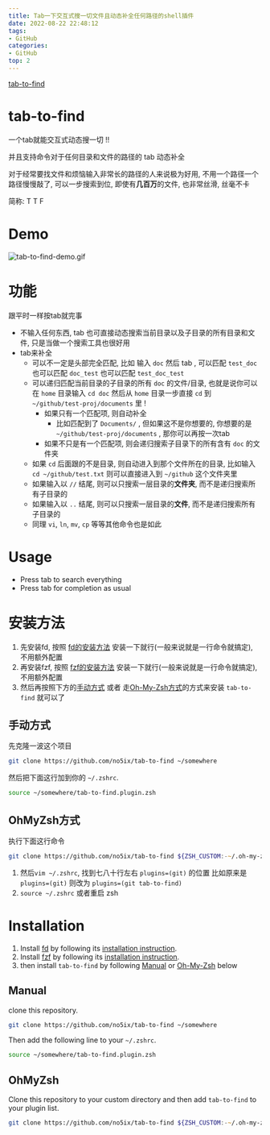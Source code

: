 ```yaml
---
title: Tab一下交互式搜一切文件且动态补全任何路径的shell插件
date: 2022-08-22 22:48:12
tags:
- GitHub
categories:
- GitHub
top: 2
---
```




[<i class="fa fa-fw fa-github fa-2x"></i>tab-to-find](https://github.com/no5ix/tab-to-find) 


# tab-to-find

一个tab就能交互式动态搜一切 !!

并且支持命令对于任何目录和文件的路径的 tab 动态补全 

对于经常要找文件和烦恼输入非常长的路径的人来说极为好用, 不用一个路径一个路径慢慢敲了, 可以一步搜索到位, 即使有**几百万**的文件, 也非常丝滑, 丝毫不卡

简称: T T F


# Demo

![tab-to-find-demo.gif](https://raw.githubusercontent.com/no5ix/tab-to-find/main/tab-to-find-demo.gif)


# 功能

跟平时一样按tab就完事

- 不输入任何东西, tab 也可直接动态搜索当前目录以及子目录的所有目录和文件, 只是当做一个搜索工具也很好用
- tab来补全
    - 可以不一定是头部完全匹配, 比如 输入 `doc` 然后 tab , 可以匹配 `test_doc` 也可以匹配 `doc_test` 也可以匹配 `test_doc_test`
    - 可以递归匹配当前目录的子目录的所有 `doc` 的文件/目录, 也就是说你可以在 `home` 目录输入 `cd doc` 然后从 `home` 目录一步直接 `cd` 到 `~/github/test-proj/documents` 里 !
       - 如果只有一个匹配项, 则自动补全
          - 比如匹配到了 `Documents/` , 但如果这不是你想要的, 你想要的是 `~/github/test-proj/documents` , 那你可以再按一次tab
       - 如果不只是有一个匹配项, 则会递归搜索子目录下的所有含有 `doc` 的文件夹
    - 如果 `cd` 后面跟的不是目录, 则自动进入到那个文件所在的目录, 比如输入 `cd ~/github/test.txt` 则可以直接进入到 `~/github` 这个文件夹里
    - 如果输入以 `//` 结尾, 则可以只搜索一层目录的**文件夹**, 而不是递归搜索所有子目录的
    - 如果输入以 `..` 结尾, 则可以只搜索一层目录的**文件**, 而不是递归搜索所有子目录的
    - 同理 `vi`, `ln`, `mv`, `cp` 等等其他命令也是如此


# Usage

- Press tab to search everything
- Press tab for completion as usual


# 安装方法

1. 先安装fd, 按照 [fd的安装方法](https://github.com/sharkdp/fd#installation) 安装一下就行(一般来说就是一行命令就搞定), 不用额外配置
2. 再安装fzf, 按照 [fzf的安装方法](https://github.com/junegunn/fzf#installation) 安装一下就行(一般来说就是一行命令就搞定), 不用额外配置
3. 然后再按照下方的[手动方式](#手动方式) 或者 走[Oh-My-Zsh方式](#OhMyZsh方式)的方式来安装 `tab-to-find` 就可以了


## 手动方式

先克隆一波这个项目

```zsh
git clone https://github.com/no5ix/tab-to-find ~/somewhere
```

然后把下面这行加到你的 `~/.zshrc`.

```zsh
source ~/somewhere/tab-to-find.plugin.zsh
```

## OhMyZsh方式

执行下面这行命令

```zsh
git clone https://github.com/no5ix/tab-to-find ${ZSH_CUSTOM:-~/.oh-my-zsh/custom}/plugins/tab-to-find
```

1. 然后`vim ~/.zshrc`, 找到七八十行左右 `plugins=(git)` 的位置 比如原来是 `plugins=(git)` 则改为 `plugins=(git tab-to-find)`
2. `source ~/.zshrc` 或者重启 zsh


# Installation

1. Install [fd](https://github.com/sharkdp/fd) by following its [installation instruction](https://github.com/sharkdp/fd#installation).
2. Install [fzf](https://github.com/junegunn/fzf) by following its [installation instruction](https://github.com/junegunn/fzf#installation).
3. then install `tab-to-find` by following [Manual](#Manual) or [Oh-My-Zsh](#OhMyZsh) below


## Manual

clone this repository.

```zsh
git clone https://github.com/no5ix/tab-to-find ~/somewhere
```

Then add the following line to your `~/.zshrc`.

```zsh
source ~/somewhere/tab-to-find.plugin.zsh
```


## OhMyZsh

Clone this repository to your custom directory and then add `tab-to-find` to your plugin list.

```zsh
git clone https://github.com/no5ix/tab-to-find ${ZSH_CUSTOM:-~/.oh-my-zsh/custom}/plugins/tab-to-find
```


